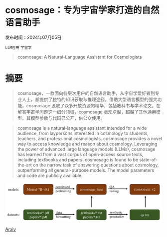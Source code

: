 # cosmosage：专为宇宙学家打造的自然语言助手

发布时间：2024年07月05日

`LLM应用` `宇宙学`

> cosmosage: A Natural-Language Assistant for Cosmologists

# 摘要

> cosmosage，一款面向各层次用户的自然语言助手，从宇宙学爱好者到专业人士，都提供了独特的知识获取与推理途径。借助大型语言模型的强大功能，cosmosage 汲取了众多开放资源的精华，包括教科书与学术论文。在解答宇宙学问题这一细分领域，cosmosage 表现卓越，超越了其他通用模型。其模型参数与代码已公开，供公众使用。

> cosmosage is a natural-language assistant intended for a wide audience, from laypersons interested in cosmology to students, teachers, and professional cosmologists. cosmosage provides a novel way to access knowledge and reason about cosmology. Leveraging the power of advanced large language models (LLMs), cosmosage has learned from a vast corpus of open-access source texts, including textbooks and papers. cosmosage is found to be state-of-the-art on the narrow task of answering questions about cosmology, outperforming all general-purpose models. The model parameters and code are publicly available.

![cosmosage：专为宇宙学家打造的自然语言助手](../../../paper_images/2407.04420/x1.png)

[Arxiv](https://arxiv.org/abs/2407.04420)